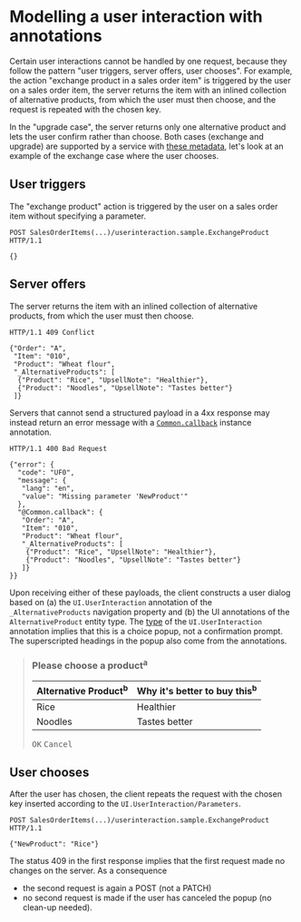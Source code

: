 # Modelling a user interaction with annotations

Certain user interactions cannot be handled by one request, because they follow the pattern "user triggers, server offers, user chooses". For example, the action "exchange product in a sales order item" is triggered by the user on a sales order item, the server returns the item with an inlined collection of alternative products, from which the user must then choose, and the request is repeated with the chosen key.

In the "upgrade case", the server returns only one alternative product and lets the user confirm rather than choose. Both cases (exchange and upgrade) are supported by a service with [these metadata](UI.UserInteraction-sample.xml), let's look at an example of the exchange case where the user chooses.

## User triggers

The "exchange product" action is triggered by the user on a sales order item without specifying a parameter.

```jsonc
POST SalesOrderItems(...)/userinteraction.sample.ExchangeProduct HTTP/1.1

{}
```

## Server offers

The server returns the item with an inlined collection of alternative products, from which the user must then choose.

```jsonc
HTTP/1.1 409 Conflict

{"Order": "A",
 "Item": "010",
 "Product": "Wheat flour",
 "_AlternativeProducts": [
  {"Product": "Rice", "UpsellNote": "Healthier"},
  {"Product": "Noodles", "UpsellNote": "Tastes better"}
 ]}
```

Servers that cannot send a structured payload in a 4xx response may instead return an error message with a [`Common.callback`](../vocabularies/Common.md#callback) instance annotation.

```jsonc
HTTP/1.1 400 Bad Request

{"error": {
  "code": "UF0",
  "message": {
   "lang": "en",
   "value": "Missing parameter 'NewProduct'"
  },
  "@Common.callback": {
   "Order": "A",
   "Item": "010",
   "Product": "Wheat flour",
   "_AlternativeProducts": [
    {"Product": "Rice", "UpsellNote": "Healthier"},
    {"Product": "Noodles", "UpsellNote": "Tastes better"}
   ]}
}}
```

Upon receiving either of these payloads, the client constructs a user dialog based on (a) the `UI.UserInteraction` annotation of the `_AlternativeProducts` navigation property and (b) the UI annotations of the `AlternativeProduct` entity type. The [type](../vocabularies/UI.md#UserInteractionChooseSingle) of the `UI.UserInteraction` annotation implies that this is a choice popup, not a confirmation prompt. The superscripted headings in the popup also come from the annotations.

> ### Please choose a product<sup>a</sup>
>
> |Alternative Product<sup>b</sup>|Why it's better to buy this<sup>b</sup>|
> |-------------------------------|---------------------------------------|
> |Rice                           |Healthier                              |
> |Noodles                        |Tastes better                          |
>
> <kbd>OK</kbd> <kbd>Cancel</kbd>

## User chooses

After the user has chosen, the client repeats the request with the chosen key inserted according to the `UI.UserInteraction/Parameters`.

```jsonc
POST SalesOrderItems(...)/userinteraction.sample.ExchangeProduct HTTP/1.1

{"NewProduct": "Rice"}
```

The status 409 in the first response implies that the first request made no changes on the server. As a consequence
* the second request is again a POST (not a PATCH)
* no second request is made if the user has canceled the popup (no clean-up needed).
